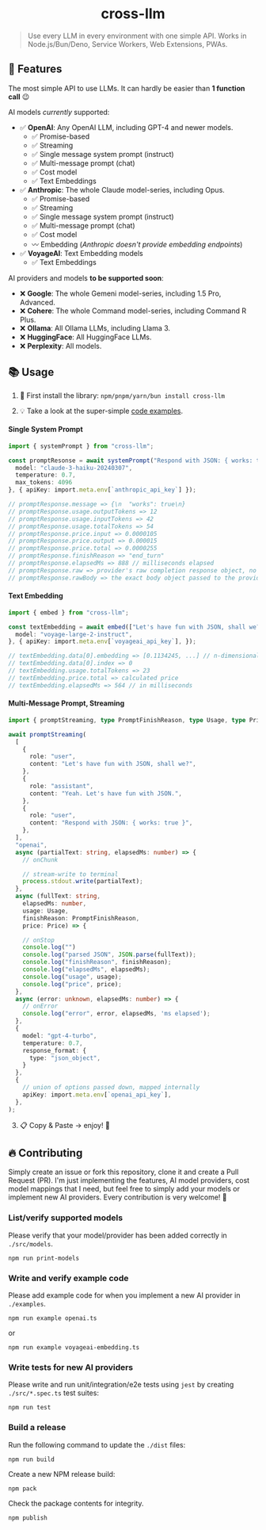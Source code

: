 <span align="center">

  # cross-llm

</span>

> Use every LLM in every environment with one simple API. Works in Node.js/Bun/Deno, Service Workers, Web Extensions, PWAs.

## 🌟 Features

The most simple API to use LLMs. It can hardly be easier than **1 function call** 😉

AI models _currently_ supported:
-  ✅ **OpenAI**: Any OpenAI LLM, including GPT-4 and newer models.
   - ✅ Promise-based
   - ✅ Streaming 
   - ✅ Single message system prompt (instruct)
   - ✅ Multi-message prompt (chat)
   - ✅ Cost model 
   - ✅ Text Embeddings
-  ✅ **Anthropic**: The whole Claude model-series, including Opus.
   - ✅ Promise-based
   - ✅ Streaming 
   - ✅ Single message system prompt (instruct)
   - ✅ Multi-message prompt (chat)
   - ✅ Cost model 
   - 〰️ Embedding (_Anthropic doesn't provide embedding endpoints_)
-  ✅ **VoyageAI**: Text Embedding models
   - ✅ Text Embeddings

AI providers and models **to be supported soon**:
-  ❌ **Google**: The whole Gemeni model-series, including 1.5 Pro, Advanced.
-  ❌ **Cohere**: The whole Command model-series, including Command R Plus.
-  ❌ **Ollama**: All Ollama LLMs, including Llama 3.
-  ❌ **HuggingFace**: All HuggingFace LLMs.
-  ❌ **Perplexity**: All models.

## 📚 Usage

1. 🔨 First install the library:
`npm/pnpm/yarn/bun install cross-llm`

2. 💡 Take a look at the super-simple [code examples](./examples/).

#### Single System Prompt
```ts
import { systemPrompt } from "cross-llm";

const promptResonse = await systemPrompt("Respond with JSON: { works: true }", "anthropic", {
  model: "claude-3-haiku-20240307",
  temperature: 0.7,
  max_tokens: 4096
}, { apiKey: import.meta.env[`anthropic_api_key`] });

// promptResponse.message => {\n  "works": true\n}
// promptResponse.usage.outputTokens => 12
// promptResponse.usage.inputTokens => 42
// promptResponse.usage.totalTokens => 54
// promptResponse.price.input => 0.0000105
// promptResponse.price.output => 0.000015
// promptResponse.price.total => 0.0000255
// promptResponse.finishReason => "end_turn"
// promptResponse.elapsedMs => 888 // milliseconds elapsed
// promptResponse.raw => provider's raw completion response object, no mapping
// promptResponse.rawBody => the exact body object passed to the provider's completion endpoint
```

#### Text Embedding
```ts
import { embed } from "cross-llm";

const textEmbedding = await embed(["Let's have fun with JSON, shall we?"], "voyageai", {
  model: "voyage-large-2-instruct",
}, { apiKey: import.meta.env[`voyageai_api_key`], });

// textEmbedding.data[0].embedding => [0.1134245, ...] // n-dimensional embedding vector
// textEmbedding.data[0].index => 0
// textEmbedding.usage.totalTokens => 23
// textEmbedding.price.total => calculated price
// textEmbedding.elapsedMs => 564 // in milliseconds
```

#### Multi-Message Prompt, Streaming
```ts
import { promptStreaming, type PromptFinishReason, type Usage, type Price } from "cross-llm";

await promptStreaming(
  [
    {
      role: "user",
      content: "Let's have fun with JSON, shall we?",
    },
    {
      role: "assistant",
      content: "Yeah. Let's have fun with JSON.",
    },
    {
      role: "user",
      content: "Respond with JSON: { works: true }",
    },
  ],
  "openai",
  async (partialText: string, elapsedMs: number) => {
    // onChunk

    // stream-write to terminal
    process.stdout.write(partialText);
  },
  async (fullText: string, 
    elapsedMs: number,
    usage: Usage,
    finishReason: PromptFinishReason,
    price: Price) => {

    // onStop
    console.log("")
    console.log("parsed JSON", JSON.parse(fullText));
    console.log("finishReason", finishReason);
    console.log("elapsedMs", elapsedMs);
    console.log("usage", usage);
    console.log("price", price);
  },
  async (error: unknown, elapsedMs: number) => {
    // onError
    console.log("error", error, elapsedMs, 'ms elapsed');
  },
  {
    model: "gpt-4-turbo",
    temperature: 0.7,
    response_format: {
      type: "json_object",
    }
  },
  {
    // union of options passed down, mapped internally
    apiKey: import.meta.env[`openai_api_key`],
  },
);
```

3. 📋 Copy & Paste -> enjoy! 🎉

## 🔥 Contributing

Simply create an issue or fork this repository, clone it and create a Pull Request (PR).
I'm just implementing the features, AI model providers, cost model mappings that I need,
but feel free to simply add your models or implement new AI providers. 
Every contribution is very welcome! 🤗

### List/verify supported models

Please verify that your model/provider has been added correctly in `./src/models`.

`npm run print-models`

### Write and verify example code

Please add example code for when you implement a new AI provider in `./examples`.

`npm run example openai.ts`

or

`npm run example voyageai-embedding.ts`

### Write tests for new AI providers

Please write and run unit/integration/e2e tests using `jest` by creating `./src/*.spec.ts` test suites:

`npm run test`

### Build a release

Run the following command to update the `./dist` files:

`npm run build`

Create a new NPM release build:

`npm pack`

Check the package contents for integrity.

`npm publish`


